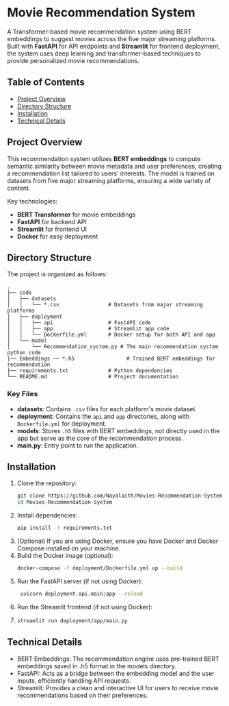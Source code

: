 # Movie Recommendation System

A Transformer-based movie recommendation system using BERT embeddings to suggest movies across the five major streaming platforms. Built with **FastAPI** for API endpoints and **Streamlit** for frontend deployment, the system uses deep learning and transformer-based techniques to provide personalized movie recommendations.

## Table of Contents

- [Project Overview](#project-overview)
- [Directory Structure](#directory-structure)
- [Installation](#installation)
- [Technical Details](#technical-details)

## Project Overview

This recommendation system utilizes **BERT embeddings** to compute semantic similarity between movie metadata and user preferences, creating a recommendation list tailored to users' interests. The model is trained on datasets from five major streaming platforms, ensuring a wide variety of content.

Key technologies:
- **BERT Transformer** for movie embeddings
- **FastAPI** for backend API
- **Streamlit** for frontend UI
- **Docker** for easy deployment

## Directory Structure

The project is organized as follows:

```plaintext
.
├── code
│   ├── datasets
│   │   └── *.csv                # Datasets from major streaming platforms
│   ├── deployment
│   │   ├── api                  # FastAPI code
│   │   ├── app                  # Streamlit app code
│   │   └── Dockerfile.yml       # Docker setup for both API and app
│   └── model
│       └── Recommendation_system.py # The main recommendation system python code 
|── Embeddings ── *.h5                 # Trained BERT embeddings for recommendation
├── requirements.txt             # Python dependencies
└── README.md                    # Project documentation

```
### Key Files

- **datasets**: Contains `.csv` files for each platform's movie dataset.
- **deployment**: Contains the `api` and `app` directories, along with `Dockerfile.yml` for deployment.
- **models**: Stores `.h5` files with BERT embeddings, not directly used in the app but serve as the core of the recommendation process.
- **main.py**: Entry point to run the application.

## Installation

1. Clone the repository:
   ```bash
   git clone https://github.com/Nayalaith/Movies-Recommendation-System.git
   cd Movies-Recommendation-System
   ```
2. Install dependencies:
   ```bash
   pip install -r requirements.txt
   ```
3. (Optional) If you are using Docker, ensure you have Docker and Docker Compose installed on your machine.
4. Build the Docker image (optional):
   ```bash
   docker-compose -f deployment/Dockerfile.yml up --build
   ```
5. Run the FastAPI server (if not using Docker):
   ```bash
    uvicorn deployment.api.main:app --reload
   ```
6. Run the Streamlit frontend (if not using Docker):
7. ```bash
   streamlit run deployment/app/main.py
   ```
## Technical Details
- BERT Embeddings: The recommendation engine uses pre-trained BERT embeddings saved in .h5 format in the models directory.
- FastAPI: Acts as a bridge between the embedding model and the user inputs, efficiently handling API requests.
- Streamlit: Provides a clean and interactive UI for users to receive movie recommendations based on their preferences.

